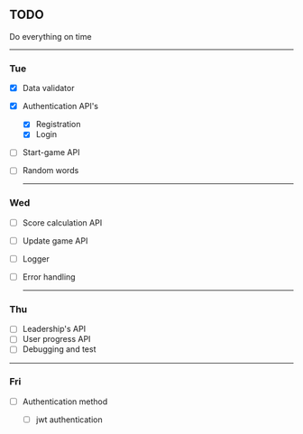 
## TODO

Do everything on time

***

### Tue

- [x] Data validator
- [x] Authentication API's   
    - [x] Registration
    - [x] Login
- [ ] Start-game API
- [ ] Random words
    
    ***

  
### Wed
- [ ] Score calculation API
- [ ] Update game API
- [ ] Logger
- [ ] Error handling

    ***

### Thu

- [ ] Leadership's API
- [ ] User progress API
- [ ] Debugging and test
***

### Fri

- [ ] Authentication method
    - [ ] jwt authentication

 